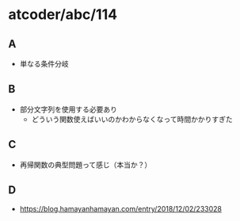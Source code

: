 # atcoder/abc/114

## A
- 単なる条件分岐

## B
- 部分文字列を使用する必要あり
  - どういう関数使えばいいのかわからなくなって時間かかりすぎた

## C
- 再帰関数の典型問題って感じ（本当か？）

## D
- https://blog.hamayanhamayan.com/entry/2018/12/02/233028

